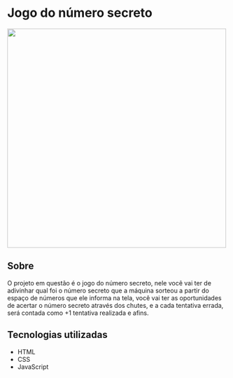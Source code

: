<h1>Jogo do número secreto</h1>

<img src="https://github.com/user-attachments/assets/3c21f0d2-2399-4e22-ae2b-e4cf93791b0d" width="500px"/>

<h2>Sobre</h2>
<p>O projeto em questão é o jogo do número secreto, nele você vai ter de adivinhar qual foi o número secreto que a máquina sorteou a partir do espaço de números que ele informa na tela,
  você vai ter as oportunidades de acertar o número secreto através dos chutes, e a cada tentativa errada, será contada como +1 tentativa realizada e afins.
</p>

## Tecnologias utilizadas
- HTML
- CSS
- JavaScript
